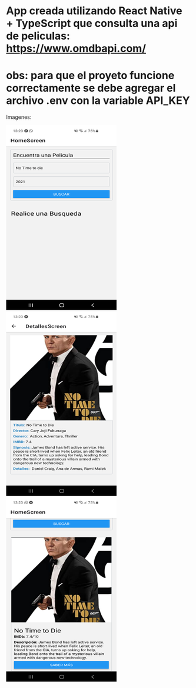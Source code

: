 # App creada utilizando React Native + TypeScript que consulta una api de peliculas: https://www.omdbapi.com/

# obs: para que el proyeto funcione correctamente se debe agregar el archivo .env con la variable API_KEY
Imagenes:
<div>
    <img src="./Public/Img/1.png" width="300px" height="500">
    <img src="./Public/Img/2.png" width="300px" height="500">
    <img src="./Public/Img/3.png" width="300px" height="500">
</div>